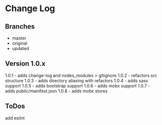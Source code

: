 # Change Log

## Branches
-   master
-   original
-   updated

## Version 1.0.x
1.0.1 - adds change-log and nodes_modules > gitignore 
1.0.2 - refactors src structure
1.0.3 - adds directory aliasing with refactors
1.0.4 - adds sass support
1.0.5 - adds bootstrap support
1.0.6 - adds mobx support
1.0.7 - adds public/manifest.json 
1.0.8 - adds mobx stores

## ToDos
add eslint